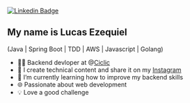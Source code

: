 [![Linkedin Badge](https://img.shields.io/badge/-LinkedIn-cc5733?style=flat-square&logo=Linkedin&logoColor=white&link=https://www.linkedin.com/in/lucasbezq)](https://www.linkedin.com/in/lucasbezq)

## My name is Lucas Ezequiel
(Java | Spring Boot | TDD | AWS | Javascript | Golang)
- 👩‍💻 Backend devloper at @[Ciclic](https://www.ciclic.com.br/)
- 🎥 I create technical content and share it on my [Instagram](https://www.instagram.com/codewith.ezequiel/)
- 🌱 I’m currently learning how to improve my backend skills
- 🌐 Passionate about web development
- 💡 Love a good challenge





